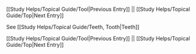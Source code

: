 [[Study Helps/Topical Guide/Tool|Previous Entry]]  ||  [[Study Helps/Topical Guide/Top|Next Entry]]

 See [[Study Helps/Topical Guide/Teeth, Tooth|Teeth]]

[[Study Helps/Topical Guide/Tool|Previous Entry]]  ||  [[Study Helps/Topical Guide/Top|Next Entry]]